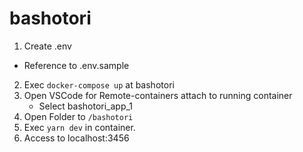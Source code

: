 # bashotori
1. Create .env
  - Reference to .env.sample
2. Exec `docker-compose up` at bashotori
3. Open VSCode for Remote-containers attach to running container
    - Select bashotori_app_1
4. Open Folder to `/bashotori`
5. Exec `yarn dev` in container.
6. Access to localhost:3456
